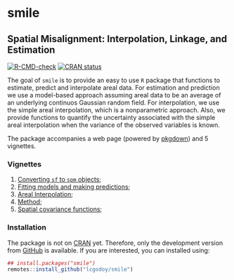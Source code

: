 <!-- README.md is generated from README.Rmd. Please edit that file -->



# smile

## **S**patial **M**isalignment: **I**nterpolation, **L**inkage, and **E**stimation

<!-- badges: start -->
[![R-CMD-check](https://github.com/lcgodoy/smile/workflows/R-CMD-check/badge.svg)](https://github.com/lcgodoy/smile/actions)
[![CRAN status](https://www.r-pkg.org/badges/version/smile)](https://CRAN.R-project.org/package=smile)
<!-- badges: end -->

The goal of `smile` is to provide an easy to use `R` package that functions to
estimate, predict and interpolate areal data. For estimation and prediction we
use a model-based approach assuming areal data to be an average of an underlying
continuos Gaussian random field. For interpolation, we use the simple areal
interpolation, which is a nonparametric approach. Also, we provide functions to
quantify the uncertainty associated with the simple areal interpolation when the
variance of the observed variables is known.

The package accompanies a web page (powered by
[pkgdown](https://pkgdown.r-lib.org/)) and 5 vignettes.

### Vignettes

1. [Converting `sf` to `spm`
   objects](https://lcgodoy.me/smile/articles/sf-to-spm.html);
2. [Fitting models and making
   predictions](https://lcgodoy.me/smile/articles/fit-and-pred.html);
3. [Areal Interpolation](https://lcgodoy.me/smile/articles/sai.html);
4. [Method](https://lcgodoy.me/smile/articles/theory.html);
5. [Spatial covariance functions](https://lcgodoy.me/smile/articles/sp-cov-functions.html);

### Installation

The package is not on [CRAN](https://cran.r-project.org) yet. Therefore, only
the development version from [GitHub](https://github.com/) is available. If you
are interested, you can installed using:
```r
## install.packages("smile")
remotes::install_github("lcgodoy/smile")
```
